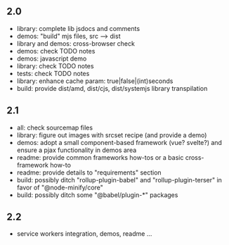 ## 2.0

-   library: complete lib jsdocs and comments
-   demos: "build" mjs files, src --> dist
-   library and demos: cross-browser check
-   demos: check TODO notes
-   demos: javascript demo
-   library: check TODO notes
-   tests: check TODO notes
-   library: enhance cache param: true|false|(int)seconds
-   build: provide dist/amd, dist/cjs, dist/systemjs library transpilation

## 2.1

-   all: check sourcemap files
-   library: figure out images with srcset recipe (and provide a demo)
-   demos: adopt a small component-based framework (vue? svelte?) and ensure a pjax functionality in demos area
-   readme: provide common frameworks how-tos or a basic cross-framework how-to
-   readme: provide details to "requirements" section
-   build: possibly ditch "rollup-plugin-babel" and "rollup-plugin-terser" in favor of "@node-minify/core"
-   build: possibly ditch some "@babel/plugin-\*" packages

## 2.2

-   service workers integration, demos, readme ...
